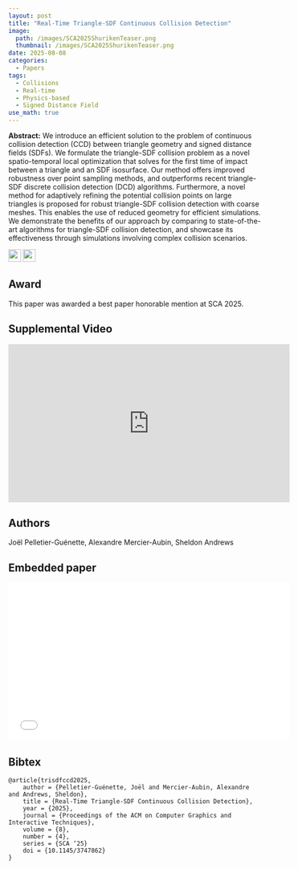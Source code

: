 ```yaml
---
layout: post
title: "Real-Time Triangle-SDF Continuous Collision Detection"
image: 
  path: /images/SCA2025ShurikenTeaser.png
  thumbnail: /images/SCA2025ShurikenTeaser.png
date: 2025-08-08
categories:
  - Papers
tags:
  - Collisions 
  - Real-time
  - Physics-based
  - Signed Distance Field
use_math: true
---
```

**Abstract:** We introduce an efficient solution to the problem of continuous collision detection (CCD) between triangle geometry and signed distance fields (SDFs). We formulate the triangle-SDF collision problem as a novel spatio-temporal local optimization that solves for the first time of impact between a triangle and an SDF isosurface. Our method offers improved robustness over point sampling methods, and outperforms recent triangle-SDF discrete collision detection (DCD) algorithms. Furthermore, a novel method for adaptively refining the potential collision points on large triangles is proposed for robust triangle-SDF collision detection with coarse meshes. This enables the use of reduced geometry for efficient simulations. We demonstrate the benefits of our approach by comparing to state-of-the-art algorithms for triangle-SDF collision detection, and showcase its effectiveness through simulations involving complex collision scenarios.

[<img src="/Work/icons/pdf.png" width="25"/>](/Work/papers/SCA25_TriSDF_ccd.pdf)
[<img src="/Work/icons/link.png" width="25"/>](https://dl.acm.org/doi/abs/10.1145/3747862)

## Award
This paper was awarded a best paper honorable mention at SCA 2025.

## Supplemental Video
<iframe width="560" height="315" style="display: block; margin: auto;" src="https://www.youtube.com/embed/RMd3nsqH3S4?si=9BPaqtO0vjiLNZ4w" frameborder="0" allow="autoplay; encrypted-media" allowfullscreen></iframe>

## Authors
Joël Pelletier-Guénette, Alexandre Mercier-Aubin, Sheldon Andrews

## Embedded paper
 <embed width="560" height="315" style="display: block; margin: auto;" src="/Work/papers/SCA25_TriSDF_ccd.pdf" type="application/pdf" />

## Bibtex
```
@article{trisdfccd2025,
    author = {Pelletier-Guénette, Joël and Mercier-Aubin, Alexandre and Andrews, Sheldon},
    title = {Real-Time Triangle-SDF Continuous Collision Detection},
    year = {2025},
    journal = {Proceedings of the ACM on Computer Graphics and Interactive Techniques},
    volume = {8},
    number = {4},
    series = {SCA ‘25}
    doi = {10.1145/3747862}
}
```
